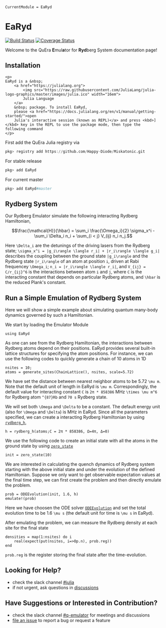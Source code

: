 ```@meta
CurrentModule = EaRyd
```

# EaRyd

[![Build Status](https://github.com/Happy-Diode/EaRyd.jl/workflows/CI/badge.svg)](https://github.com/Happy-Diode/EaRyd.jl/actions)
[![Coverage Status](https://coveralls.io/repos/github/Happy-Diode/EaRyd.jl/badge.svg?branch=master&t=p1FNvJ)](https://coveralls.io/github/Happy-Diode/EaRyd.jl?branch=master)

Welcome to the QuEra **E**mul**a**tor for **Ryd**berg System documentation page!

## Installation

```@raw html
<p>
EaRyd is a &nbsp;
    <a href="https://julialang.org">
        <img src="https://raw.githubusercontent.com/JuliaLang/julia-logo-graphics/master/images/julia.ico" width="16em">
        Julia Language
    </a>
    &nbsp; package. To install EaRyd,
    please <a href="https://docs.julialang.org/en/v1/manual/getting-started/">open
    Julia's interactive session (known as REPL)</a> and press <kbd>]</kbd> key in the REPL to use the package mode, then type the following command
</p>
```

First add the QuEra Julia registry via

```julia
pkg> registry add https://github.com/Happy-Diode/Miskatonic.git
```

For stable release

```julia
pkg> add EaRyd
```

For current master

```julia
pkg> add EaRyd#master
```

## Rydberg System

Our Rydberg Emulator simulate the following interacting Rydberg Hamiltonian, 

```math
\frac{\mathcal{H}}{\hbar} = \sum_i \frac{\Omega_i}{2} \sigma_x^i - \sum_i \Delta_i n_i + \sum_{i < j} V_{ij} n_i n_j.
```

Here ``\Delta_i`` are the detunings of the driving lasers from the Rydberg state;  ``\sigma_x^i = |g_i\rangle \langle r_i| + |r_i\rangle \langle g_i|`` describes the coupling between the ground state ``|g_i\rangle`` and the Rydberg state ``|r_i\rangle`` of an atom at position ``i``, driven at Rabi frequencey ``\Omega_i``;  ``n_i = |r_i\rangle \langle r_i|``, and ``V_{ij} = C/r_{ij}^6`` is the interactions between atom ``i`` and ``j``, where ``C`` is the interacting constant that depends on particular Rydberg atoms, and ``\hbar`` is the reduced Plank's constant. 

## Run a Simple Emulation of Rydberg System

Here we will show a simple example about simulating quantum many-body dynamics governed by such a Hamiltonian. 

We start by loading the Emulator Module

```@repl quick-start
using EaRyd
```

As one can see from the Rydberg Hamiltonian, the interactions between Rydberg atoms depend on their positions. EaRyd provides several built-in lattice structures for specifying the atom positions. For instance, we can use the following codes to quickly generate a chain of 10 atoms in 1D 

```@repl quick-start
nsites = 10;
atoms = generate_sites(ChainLattice(), nsites, scale=5.72)
```
We have set the distance between nearest neighbor atoms to be 5.72 ``\mu m``. Note that the default unit of length in EaRyd is ``\mu m``. Correspondingly, the default value for interacting constant ``C`` is ``2π * 858386`` MHz ``\times \mu m^6`` for Rydberg atom ``^{87}Rb`` and ``70 s`` Rydberg state. 

We will set both ``\Omega`` and ``\Delta`` to be a constant. The default energy unit (also for ``\Omega`` and ``\Delta``) is MHz in EaRyd. Since all the parameters specified, we can create a interacting Rydberg Hamiltonian by using [`rydberg_h`](@ref), 

```@repl quick-start
h = rydberg_h(atoms;C = 2π * 858386, Ω=4π, Δ=0)
```

We use the following code to create an initial state with all the atoms in the ground state by using [`zero_state`](@ref)

```@repl quick-start
init = zero_state(10)
```

We are interested in calculating the quench dynamics of Rydberg system starting with the above initial state and under the evolution of the defined Hamiltonian. Suppose we only want to get observable expectation values at the final time step, we can first create the problem and then directly emulate the problem.

```@repl quick-start
prob = ODEEvolution(init, 1.6, h)
emulate!(prob)
```
Here we have choosen the ODE solver [`ODEEvolution`](@ref) and set the total evolution time to be 1.6 ``\mu s`` (the default unit for time is ``\mu s`` in EaRyd). 

After emulating the problem, we can measure the Rydberg density at each site for the final state 

```@repl quick-start
densities = map(1:nsites) do i
    real(expect(put(nsites, i=>Op.n), prob.reg))
end
```
`prob.reg` is the register storing the final state after the time-evolution. 


## Looking for Help?

- check the slack channel [#julia](https://quera-workspace.slack.com/archives/C011C12GXRD)
- if not urgent, ask questions in [discussions](https://github.com/Happy-Diode/EaRyd.jl/discussions)

## Have Suggestions or Interested in Contribution?

- check the slack channel [#q-emulator](https://quera-workspace.slack.com/archives/C01MKUATZRD) for meetings and discussions
- [file an issue](https://github.com/Happy-Diode/EaRyd.jl/issues/new) to report a bug or request a feature
